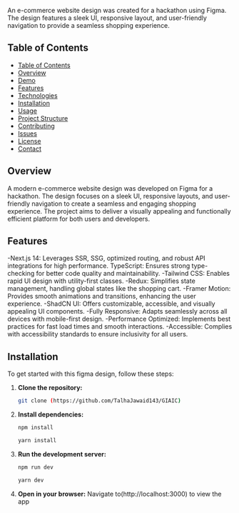 
An e-commerce website design was created for a hackathon using Figma. The design features a sleek UI, responsive layout, and user-friendly navigation to provide a seamless shopping experience.

## Table of Contents


  - [Table of Contents](#table-of-contents)
  - [Overview](#overview)
  - [Demo](#demo)
  - [Features](#features)
  - [Technologies](#technologies)
  - [Installation](#installation)
  - [Usage](#usage)
  - [Project Structure](#project-structure)
  - [Contributing](#contributing)
  - [Issues](#issues)
  - [License](#license)
  - [Contact](#contact)

## Overview

A modern e-commerce website design was developed on Figma for a hackathon. The design focuses on a sleek UI, responsive layouts, and user-friendly navigation to create a seamless and engaging shopping experience. The project aims to deliver a visually appealing and functionally efficient platform for both users and developers.


## Features

-Next.js 14: Leverages SSR, SSG, optimized routing, and robust API integrations for high performance.
TypeScript: Ensures strong type-checking for better code quality and maintainability.
-Tailwind CSS: Enables rapid UI design with utility-first classes.
-Redux: Simplifies state management, handling global states like the shopping cart.
-Framer Motion: Provides smooth animations and transitions, enhancing the user experience.
-ShadCN UI: Offers customizable, accessible, and visually appealing UI components.
-Fully Responsive: Adapts seamlessly across all devices with mobile-first design.
-Performance Optimized: Implements best practices for fast load times and smooth interactions.
-Accessible: Complies with accessibility standards to ensure inclusivity for all users.

## Installation

To get started with this figma design, follow these steps:

1. **Clone the repository:**

   ```bash
   git clone (https://github.com/TalhaJawaid143/GIAIC)
   ```

2. **Install dependencies:**

   ```bash
   npm install
   ```

   ```bash
   yarn install
   ```

3. **Run the development server:**

   ```bash
   npm run dev
   ```

   ```bash
   yarn dev
   ```

4. **Open in your browser:**
   Navigate to(http://localhost:3000) to view the app
